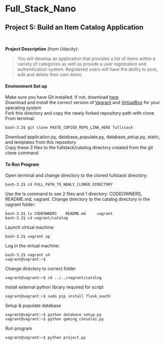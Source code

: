 # Full_Stack_Nano

<h2>Project 5: Build an Item Catalog Application</h2>
</br>
<p><strong>Project Description</strong> (from Udacity):</p>
<blockquote>
<p>You will develop an application that provides a list of items within a variety of categories as well as provide a user registration and authentication system. Registered users will have the ability to post, edit and delete their own items.</p>
</blockquote>
<h4>Environment Set up</h4>
<p>Make sure you have Git installed. If not, download <a href="https://git-scm.com/downloads" rel="nofollow">here</a> <br>
Download and install the correct version of <a href="https://www.vagrantup.com/downloads.html" rel="nofollow">Vagrant</a> and <a href="https://www.virtualbox.org/wiki/Downloads" rel="nofollow">VirtualBox</a> for your operating system <br>
Fork this directory and copy the newly forked repository path with clone <br>
From terminal:</p>
<pre><code>bash-3.2$ git clone PASTE_COPIED_REPO_LINK_HERE fullstack
</code></pre>
<p>Download application.py, database_populate.py, database_setup.py, static, and templates from this repository <br>
Copy these 3 files to the fullstack/catalog directory created from the git clone command</p>
<h4> To Run Program</h4>
<p>Open terminal and change directory to the cloned fullstack directory:</p>
<pre><code>bash-3.2$ cd FULL_PATH_TO_NEWLY_CLONED_DIRECTORY
</code></pre>
<p>Use the ls command to see 2 files and 1 directory: CODEOWNERS, README.md, vagrant. Change directory to the catalog directory in the vagrant folder:</p>
<pre><code>bash-3.2$ ls CODEOWNERS    README.md     vagrant
bash-3.2$ cd vagrant/catalog
</code></pre>
<p>Launch virtual machine:</p>
<pre><code>bash-3.2$ vagrant up
</code></pre>
<p>Log in the virtual machine:</p>
<pre><code>bash-3.2$ vagrant sh
vagrant@vagrant:~$
</code></pre>
<p>Change directory to correct folder</p>
<pre><code>vagrant@vagrant:~$ cd ../../vagrant/catalog
</code></pre>
<p>Install external python library required for script</p>
<pre><code>vagrant@vagrant:~$ sudo pip install flask_oauth
</code></pre>
<p>Setup &amp; populate database</p>
<pre><code>vagrant@vagrant:~$ python database_setup.py
vagrant@vagrant:~$ python gaming_consolez.py
</code></pre>
<p>Run program</p>
<pre><code>vagrant@vagrant:~$ python project.py
</code></pre>

